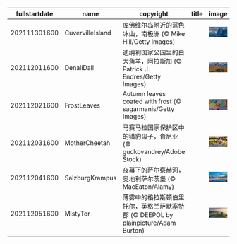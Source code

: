 |fullstartdate|name|copyright|title|image|
|--|--|--|--|--|
202111301600|CuvervilleIsland|库佛维尔岛附近的蓝色冰山，南极洲 (© Mike Hill/Getty Images)||![](/zh-CN/2021/12/202111301600CuvervilleIsland.jpg)|
202112011600|DenaliDall|迪纳利国家公园里的白大角羊，阿拉斯加 (© Patrick J. Endres/Getty Images)||![](/zh-CN/2021/12/202112011600DenaliDall.jpg)|
202112021600|FrostLeaves|Autumn leaves coated with frost (© sagarmanis/Getty Images)||![](/zh-CN/2021/12/202112021600FrostLeaves.jpg)|
202112031600|MotherCheetah|马赛马拉国家保护区中的猎豹母子，肯尼亚 (© gudkovandrey/Adobe Stock)||![](/zh-CN/2021/12/202112031600MotherCheetah.jpg)|
202112041600|SalzburgKrampus|夜幕下的萨尔察赫河，奥地利萨尔茨堡 (© MacEaton/Alamy)||![](/zh-CN/2021/12/202112041600SalzburgKrampus.jpg)|
202112051600|MistyTor|薄雾中的格拉斯顿伯里托尔，英格兰萨默塞特郡 (© DEEPOL by plainpicture/Adam Burton)||![](/zh-CN/2021/12/202112051600MistyTor.jpg)|

